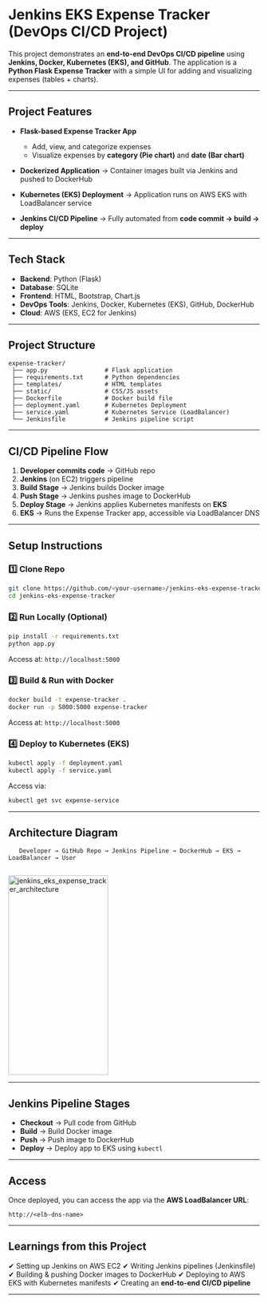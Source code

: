 # Jenkins EKS Expense Tracker (DevOps CI/CD Project)

This project demonstrates an **end-to-end DevOps CI/CD pipeline** using **Jenkins, Docker, Kubernetes (EKS), and GitHub**.
The application is a **Python Flask Expense Tracker** with a simple UI for adding and visualizing expenses (tables + charts).

---

## Project Features

* **Flask-based Expense Tracker App**

  * Add, view, and categorize expenses
  * Visualize expenses by **category (Pie chart)** and **date (Bar chart)**
* **Dockerized Application** → Container images built via Jenkins and pushed to DockerHub
* **Kubernetes (EKS) Deployment** → Application runs on AWS EKS with LoadBalancer service
* **Jenkins CI/CD Pipeline** → Fully automated from **code commit → build → deploy**

---

## Tech Stack

* **Backend**: Python (Flask)
* **Database**: SQLite
* **Frontend**: HTML, Bootstrap, Chart.js
* **DevOps Tools**: Jenkins, Docker, Kubernetes (EKS), GitHub, DockerHub
* **Cloud**: AWS (EKS, EC2 for Jenkins)

---

## Project Structure

```
expense-tracker/
 ├── app.py                # Flask application
 ├── requirements.txt      # Python dependencies
 ├── templates/            # HTML templates
 ├── static/               # CSS/JS assets
 ├── Dockerfile            # Docker build file
 ├── deployment.yaml       # Kubernetes Deployment
 ├── service.yaml          # Kubernetes Service (LoadBalancer)
 └── Jenkinsfile           # Jenkins pipeline script
```

---

## CI/CD Pipeline Flow

1. **Developer commits code** → GitHub repo
2. **Jenkins** (on EC2) triggers pipeline
3. **Build Stage** → Jenkins builds Docker image
4. **Push Stage** → Jenkins pushes image to DockerHub
5. **Deploy Stage** → Jenkins applies Kubernetes manifests on **EKS**
6. **EKS** → Runs the Expense Tracker app, accessible via LoadBalancer DNS

---

## Setup Instructions

### 1️⃣ Clone Repo

```bash
git clone https://github.com/<your-username>/jenkins-eks-expense-tracker.git
cd jenkins-eks-expense-tracker
```

### 2️⃣ Run Locally (Optional)

```bash
pip install -r requirements.txt
python app.py
```

Access at: `http://localhost:5000`

### 3️⃣ Build & Run with Docker

```bash
docker build -t expense-tracker .
docker run -p 5000:5000 expense-tracker
```

Access at: `http://localhost:5000`

### 4️⃣ Deploy to Kubernetes (EKS)

```bash
kubectl apply -f deployment.yaml
kubectl apply -f service.yaml
```

Access via:

```bash
kubectl get svc expense-service
```

---

## Architecture Diagram

```
   Developer → GitHub Repo → Jenkins Pipeline → DockerHub → EKS → LoadBalancer → User
   
```
  <img width="200" height="400" alt="jenkins_eks_expense_tracker_architecture" src="https://github.com/user-attachments/assets/82beaa3d-be74-4438-bab5-ebe34886c3be" />

---

## Jenkins Pipeline Stages

* **Checkout** → Pull code from GitHub
* **Build** → Build Docker image
* **Push** → Push image to DockerHub
* **Deploy** → Deploy app to EKS using `kubectl`

---

## Access

Once deployed, you can access the app via the **AWS LoadBalancer URL**:

```
http://<elb-dns-name>
```

---

## Learnings from this Project

✔ Setting up Jenkins on AWS EC2
✔ Writing Jenkins pipelines (Jenkinsfile)
✔ Building & pushing Docker images to DockerHub
✔ Deploying to AWS EKS with Kubernetes manifests
✔ Creating an **end-to-end CI/CD pipeline**

---

